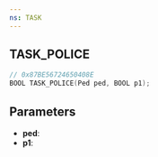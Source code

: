 ```yaml
---
ns: TASK
---
```

## TASK_POLICE

```c
// 0x87BE56724650408E
BOOL TASK_POLICE(Ped ped, BOOL p1);
```

## Parameters
* **ped**:
* **p1**:
